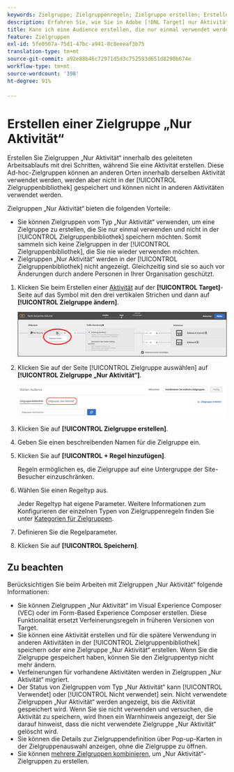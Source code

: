 ```yaml
---
keywords: Zielgruppe; Zielgruppenregeln; Zielgruppe erstellen; Erstellen von Zielgruppen; nur Aktivität; nur Activity; adhoc
description: Erfahren Sie, wie Sie in Adobe [!DNL Target] nur Aktivitäten erstellen, die in der aktuellen Aktivität nur einmal verwendet werden und nicht in der Bibliotheksbibliothek für Audiencen gespeichert sind.
title: Kann ich eine Audience erstellen, die nur einmal verwendet werden kann?
feature: Zielgruppen
exl-id: 5fe0507a-75d1-47bc-a941-8c8eeeaf3b75
translation-type: tm+mt
source-git-commit: a92e88b46c72971d5d3c752593d651d8290b674e
workflow-type: tm+mt
source-wordcount: '398'
ht-degree: 91%

---
```


# Erstellen einer Zielgruppe „Nur Aktivität“ 

Erstellen Sie Zielgruppen „Nur Aktivität“ innerhalb des geleiteten Arbeitsablaufs mit drei Schritten, während Sie eine Aktivität erstellen. Diese Ad-hoc-Zielgruppen können an anderen Orten innerhalb derselben Aktivität verwendet werden, werden aber nicht in der [!UICONTROL Zielgruppenbibliothek] gespeichert und können nicht in anderen Aktivitäten verwendet werden.

Zielgruppen „Nur Aktivität“ bieten die folgenden Vorteile:

* Sie können Zielgruppen vom Typ „Nur Aktivität“ verwenden, um eine Zielgruppe zu erstellen, die Sie nur einmal verwenden und nicht in der [!UICONTROL Zielgruppenbibliothek] speichern möchten. Somit sammeln sich keine Zielgruppen in der [!UICONTROL Zielgruppenbibliothek], die Sie nie wieder verwenden möchten.
* Zielgruppen „Nur Aktivität“ werden in der [!UICONTROL Zielgruppenbibliothek] nicht angezeigt. Gleichzeitig sind sie so auch vor Änderungen durch andere Personen in Ihrer Organisation geschützt.

1. Klicken Sie beim Erstellen einer [Aktivität](/help/c-activities/activities.md#concept_D317A95A1AB54674BA7AB65C7985BA03) auf der **[!UICONTROL Target]**-Seite auf das Symbol mit den drei vertikalen Strichen und dann auf **[!UICONTROL Zielgruppe ändern]**.

   ![Schrittergebnis](assets/edit_audience.png)

1. Klicken Sie auf der Seite [!UICONTROL Zielgruppe auswählen] auf **[!UICONTROL Zielgruppe „Nur Aktivität“]**.

   ![](assets/activity-only-aud.png)

1. Klicken Sie auf **[!UICONTROL Zielgruppe erstellen]**.
1. Geben Sie einen beschreibenden Namen für die Zielgruppe ein.
1. Klicken Sie auf **[!UICONTROL + Regel hinzufügen]**.

   Regeln ermöglichen es, die Zielgruppe auf eine Untergruppe der Site-Besucher einzuschränken.

1. Wählen Sie einen Regeltyp aus.

   Jeder Regeltyp hat eigene Parameter. Weitere Informationen zum Konfigurieren der einzelnen Typen von Zielgruppenregeln finden Sie unter [Kategorien für Zielgruppen](/help/c-target/c-audiences/c-target-rules/target-rules.md#concept_E3A77E42F1644503A829B5107B20880D).

1. Definieren Sie die Regelparameter.
1. Klicken Sie auf **[!UICONTROL Speichern]**.

## Zu beachten

Berücksichtigen Sie beim Arbeiten mit Zielgruppen „Nur Aktivität“ folgende Informationen:

* Sie können Zielgruppen „Nur Aktivität“ im Visual Experience Composer (VEC) oder im Form-Based Experience Composer erstellen. Diese Funktionalität ersetzt Verfeinerungsregeln in früheren Versionen von Target.
* Sie können eine Aktivität erstellen und für die spätere Verwendung in anderen Aktivitäten in der [!UICONTROL Zielgruppenbibliothek] speichern oder eine Zielgruppe „Nur Aktivität“ erstellen. Wenn Sie die Zielgruppe gespeichert haben, können Sie den Zielgruppentyp nicht mehr ändern.
* Verfeinerungen für vorhandene Aktivitäten werden in Zielgruppen „Nur Aktivität“ migriert.
* Der Status von Zielgruppen vom Typ „Nur Aktivität“ kann [!UICONTROL Verwendet] oder [!UICONTROL Nicht verwendet] sein. Nicht verwendete Zielgruppen „Nur Aktivität“ werden angezeigt, bis die Aktivität gespeichert wird. Wenn Sie sie nicht verwenden und versuchen, die Aktivität zu speichern, wird Ihnen ein Warnhinweis angezeigt, der Sie darauf hinweist, dass die nicht verwendete Zielgruppe „Nur Aktivität“ gelöscht wird.
* Sie können die Details zur Zielgruppendefinition über Pop-up-Karten in der Zielgruppenauswahl anzeigen, ohne die Zielgruppe zu öffnen.
* Sie können [mehrere Zielgruppen kombinieren](/help/c-target/combining-multiple-audiences.md#concept_A7386F1EA4394BD2AB72399C225981E5), um „Nur Aktivität“-Zielgruppen zu erstellen.
